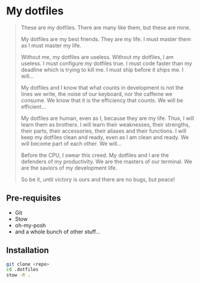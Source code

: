 # My dotfiles

> These are my dotfiles. There are many like them, but these are mine.
>
> My dotfiles are my best friends. They are my life. I must master them as I must master my life.
>
> Without me, my dotfiles are useless. Without my dotfiles, I am useless. I must configure my dotfiles true. I must code faster than my deadline which is trying to kill me. I must ship before it ships me. I will...
>
> My dotfiles and I know that what counts in development is not the lines we write, the noise of our keyboard, nor the caffeine we consume. We know that it is the efficiency that counts. We will be efficient...
>
> My dotfiles are human, even as I, because they are my life. Thus, I will learn them as brothers. I will learn their weaknesses, their strengths, their parts, their accessories, their aliases and their functions. I will keep my dotfiles clean and ready, even as I am clean and ready. We will become part of each other. We will...
>
> Before the CPU, I swear this creed. My dotfiles and I are the defenders of my productivity. We are the masters of our terminal. We are the saviors of my development life.
>
> So be it, until victory is ours and there are no bugs, but peace!

## Pre-requisites

* Git
* Stow
* oh-my-posh
* and a whole bunch of other stuff...

## Installation

```bash
git clone <repo>
cd .dotfiles
stow -R .
```
